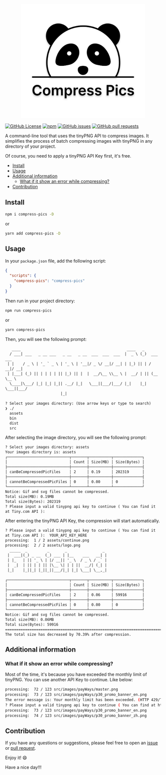 <p align="center">
  <img src="./assets/logo.png" alt="Compress Pics Logo" width="400"/>
</p>

[![GitHub License](https://img.shields.io/github/license/gaohaoyang/compress-pics?color=blue)](https://github.com/Gaohaoyang/compress-pics/blob/main/LICENSE) [![npm](https://img.shields.io/npm/v/compress-pics)](https://www.npmjs.com/package/compress-pics) [![GitHub issues](https://img.shields.io/github/issues/gaohaoyang/compress-pics)](https://github.com/Gaohaoyang/compress-pics/issues) [![GitHub pull requests](https://img.shields.io/github/issues-pr/gaohaoyang/compress-pics)](https://github.com/Gaohaoyang/compress-pics/pulls)

A command-line tool that uses the tinyPNG API to compress images. It simplifies the process of batch compressing images with tinyPNG in any directory of your project.

Of course, you need to apply a tinyPNG API Key first, it's free.


<!-- @import "[TOC]" {cmd="toc" depthFrom=1 depthTo=6 orderedList=false} -->

<!-- code_chunk_output -->

- [Install](#install)
- [Usage](#usage)
- [Additional information](#additional-information)
  - [What if it show an error while compressing?](#what-if-it-show-an-error-while-compressing)
- [Contribution](#contribution)

<!-- /code_chunk_output -->



## Install

```bash
npm i compress-pics -D
```

or

```bash
yarn add compress-pics -D
```

## Usage

In your `package.json` file, add the following script:

```json
{
  "scripts": {
    "compress-pics": "compress-pics"
  }
}
```

Then run in your project directory:

```bash
npm run compress-pics
```

or

```bash
yarn compress-pics
```

Then, you will see the following prompt:

```
   ____                                                ____   _
  / ___| ___   _ __ ___   _ __   _ __  ___  ___  ___  |  _ \ (_)  ___  ___
 | |    / _ \ | '_ ` _ \ | '_ \ | '__|/ _ \/ __|/ __| | |_) || | / __|/ __|
 | |___| (_) || | | | | || |_) || |  |  __/\__ \\__ \ |  __/ | || (__ \__ \
  \____|\___/ |_| |_| |_|| .__/ |_|   \___||___/|___/ |_|    |_| \___||___/
                         |_|

? Select your images directory: (Use arrow keys or type to search)
❯ ./
  assets
  bin
  dist
  src
```

After selecting the image directory, you will see the following prompt:

```
? Select your images directory: assets
Your images directory is: assets
┌────────────────────────────┬───────┬──────────┬─────────────┐
│                            │ Count │ Size(MB) │ Size(Bytes) │
├────────────────────────────┼───────┼──────────┼─────────────┤
│ canBeCompressedPicFiles    │ 2     │ 0.19     │ 202319      │
├────────────────────────────┼───────┼──────────┼─────────────┤
│ cannotBeCompressedPicFiles │ 0     │ 0.00     │ 0           │
└────────────────────────────┴───────┴──────────┴─────────────┘
Notice: Gif and svg files cannot be compressed.
Total size(MB): 0.19MB
Total size(Bytes): 202319
? Please input a valid tinypng api key to continue ( You can find it at Tiny.com API ):
```

After entering the tinyPNG API Key, the compression will start automatically.

```
? Please input a valid tinypng api key to continue ( You can find it at Tiny.com API ):  YOUR_API_KEY_HERE
processing:  1 / 2 assets/continue.png
processing:  2 / 2 assets/logo.png
  _____  _         _       _                _
 |  ___|(_) _ __  (_) ___ | |__    ___   __| |
 | |_   | || '_ \ | |/ __|| '_ \  / _ \ / _` |
 |  _|  | || | | || |\__ \| | | ||  __/| (_| |
 |_|    |_||_| |_||_||___/|_| |_| \___| \__,_|

┌────────────────────────────┬───────┬──────────┬─────────────┐
│                            │ Count │ Size(MB) │ Size(Bytes) │
├────────────────────────────┼───────┼──────────┼─────────────┤
│ canBeCompressedPicFiles    │ 2     │ 0.06     │ 59916       │
├────────────────────────────┼───────┼──────────┼─────────────┤
│ cannotBeCompressedPicFiles │ 0     │ 0.00     │ 0           │
└────────────────────────────┴───────┴──────────┴─────────────┘
Notice: Gif and svg files cannot be compressed.
Total size(MB): 0.06MB
Total size(Bytes): 59916
================================================================================
The total size has decreased by 70.39% after compression.
```

## Additional information

### What if it show an error while compressing?

Most of the time, it's because you have exceeded the monthly limit of tinyPNG. You can use another API Key to continue. Like below:

```bash
processing:  72 / 123 src/images/payWays/master.png
processing:  73 / 123 src/images/payWays/p30_promo_banner_en.png
The error message is: Your monthly limit has been exceeded. (HTTP 429/TooManyRequests)
? Please input a valid tinypng api key to continue ( You can find at https://tinify.com/dashboard/api ):  YOUR_ANOTHER_API_KEY_HERE
processing:  73 / 123 src/images/payWays/p30_promo_banner_en.png
processing:  74 / 123 src/images/payWays/p30_promo_banner_zh.png
```

## Contribution

If you have any questions or suggestions, please feel free to open an [issue](https://github.com/Gaohaoyang/compress-pics/issues) or [pull request](https://github.com/Gaohaoyang/compress-pics/pulls).

Enjoy it! :smile:

Have a nice day!!!
